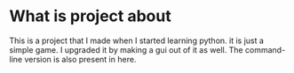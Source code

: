 # What is project about
This is a project that I made when I started learning python. it is just a simple game. I upgraded it by making a gui out of it as well. The command-line version is also present in here. 
